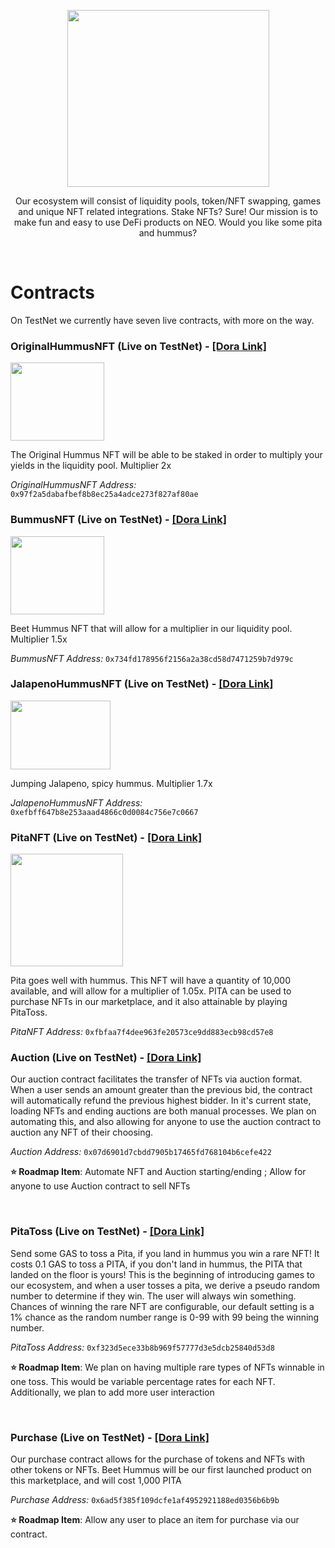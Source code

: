 <p align="center">
<img src="https://user-images.githubusercontent.com/85466543/123523377-04360200-d678-11eb-8872-05140867fa8e.png" width="323" height="283"/>
</p>
<p align="center">
Our ecosystem will consist of liquidity pools, token/NFT swapping, games and unique NFT related integrations. Stake NFTs? Sure! Our mission is to make fun and easy to use DeFi products on NEO. Would you like some pita and hummus?
</p>


<br>

# Contracts
On TestNet we currently have seven live contracts, with more on the way.

### OriginalHummusNFT (Live on TestNet) - [[Dora Link]](https://dora.coz.io/contract/neo3/mainnet/0x97f2a5dabafbef8b8ec25a4adce273f827af80ae) 

<p align="left">
<img src="https://user-images.githubusercontent.com/85466543/125154039-cbcd0400-e10c-11eb-92b8-17f076cac609.png" width="150" height="125"/>
</p>

The Original Hummus NFT will be able to be staked in order to multiply your yields in the liquidity pool. Multiplier 2x

*OriginalHummusNFT Address:* `0x97f2a5dabafbef8b8ec25a4adce273f827af80ae`
<br>

### BummusNFT (Live on TestNet) - [[Dora Link]](https://dora.coz.io/contract/neo3/mainnet/0x734fd178956f2156a2a38cd58d7471259b7d979c)

<p align="left">
<img src="https://user-images.githubusercontent.com/85466543/125154732-56633280-e110-11eb-9e55-464ac281f734.png" width="150" height="125"/>
</p>

Beet Hummus NFT that will allow for a multiplier in our liquidity pool. Multiplier 1.5x

*BummusNFT Address:* `0x734fd178956f2156a2a38cd58d7471259b7d979c`
<br>

### JalapenoHummusNFT (Live on TestNet) - [[Dora Link]](https://dora.coz.io/contract/neo3/mainnet/0xefbff647b8e253aaad4866c0d0084c756e7c0667)

<p align="left">
<img src="https://user-images.githubusercontent.com/85466543/125154821-d5586b00-e110-11eb-8480-59edffd3199d.png" width="160" height="110"/>
</p>

Jumping Jalapeno, spicy hummus. Multiplier 1.7x

*JalapenoHummusNFT Address:* `0xefbff647b8e253aaad4866c0d0084c756e7c0667`
<br>

### PitaNFT (Live on TestNet) - [[Dora Link]](https://dora.coz.io/contract/neo3/mainnet/0xfbfaa7f4dee963fe20573ce9dd883ecb98cd57e8)

<p align="left">
<img src="https://user-images.githubusercontent.com/85466543/125154900-4861e180-e111-11eb-9f94-a69d290ea9db.png" width="180" height="180"/>
</p>

Pita goes well with hummus. This NFT will have a quantity of 10,000 available, and will allow for a multiplier of 1.05x. PITA can be used to purchase NFTs in our marketplace, and it also attainable by playing PitaToss.

*PitaNFT Address:* `0xfbfaa7f4dee963fe20573ce9dd883ecb98cd57e8`
<br>

### Auction (Live on TestNet) - [[Dora Link]](https://dora.coz.io/contract/neo3/mainnet/0x07d6901d7cbdd7905b17465fd768104b6cefe422)
Our auction contract facilitates the transfer of NFTs via auction format. When a user sends an amount greater than the previous bid, the contract will automatically refund the previous highest bidder. In it's current state, loading NFTs and ending auctions are both manual processes. We plan on automating this, and also allowing for anyone to use the auction contract to auction any NFT of their choosing. 

*Auction Address:* `0x07d6901d7cbdd7905b17465fd768104b6cefe422`

**⭐ Roadmap Item**: Automate NFT and Auction starting/ending ; Allow for anyone to use Auction contract to sell NFTs

<br>

### PitaToss (Live on TestNet) - [[Dora Link]](https://dora.coz.io/contract/neo3/mainnet/0xf323d5ece33b8b969f57777d3e5dcb25840d53d8)
Send some GAS to toss a Pita, if you land in hummus you win a rare NFT! It costs 0.1 GAS to toss a PITA, if you don't land in hummus, the PITA that landed on the floor is yours! This is the beginning of introducing games to our ecosystem, and when a user tosses a pita, we derive a pseudo random number to determine if they win. The user will always win something. Chances of winning the rare NFT are configurable, our default setting is a 1% chance as the random number range is 0-99 with 99 being the winning number.

*PitaToss Address:* `0xf323d5ece33b8b969f57777d3e5dcb25840d53d8`

**⭐ Roadmap Item**: We plan on having multiple rare types of NFTs winnable in one toss. This would be variable percentage rates for each NFT. Additionally, we plan to add more user interaction

<br>

### Purchase (Live on TestNet) - [[Dora Link]](https://dora.coz.io/contract/neo3/mainnet/0x6ad5f385f109dcfe1af4952921188ed0356b6b9b)

Our purchase contract allows for the purchase of tokens and NFTs with other tokens or NFTs. Beet Hummus will be our first launched product on this marketplace, and will cost 1,000 PITA

*Purchase Address:* `0x6ad5f385f109dcfe1af4952921188ed0356b6b9b`

**⭐ Roadmap Item**: Allow any user to place an item for purchase via our contract. 

<br>
